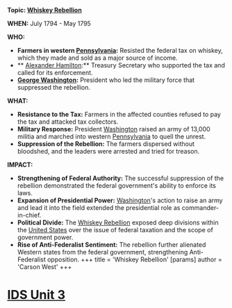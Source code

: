 **Topic: [Whiskey Rebellion](./../whiskey-rebellion/)**

**WHEN:** July 1794 - May 1795

**WHO:**

* **Farmers in western [Pennsylvania](./../pennsylvania/):** Resisted the federal tax on whiskey, which they made and sold as a major source of income.
* ** [Alexander Hamilton](./../alexander-hamilton/):** Treasury Secretary who supported the tax and called for its enforcement.
* **[George Washington](./../george-washington/):** President who led the military force that suppressed the rebellion.

**WHAT:**

* **Resistance to the Tax:** Farmers in the affected counties refused to pay the tax and attacked tax collectors.
* **Military Response:** President [Washington](./../washington/) raised an army of 13,000 militia and marched into western [Pennsylvania](./../pennsylvania/) to quell the unrest.
* **Suppression of the Rebellion:** The farmers dispersed without bloodshed, and the leaders were arrested and tried for treason.

**IMPACT:**

* **Strengthening of Federal Authority:** The successful suppression of the rebellion demonstrated the federal government's ability to enforce its laws.
* **Expansion of Presidential Power:** [Washington](./../washington/)'s action to raise an army and lead it into the field extended the presidential role as commander-in-chief.
* **Political Divide:** The [Whiskey Rebellion](./../whiskey-rebellion/) exposed deep divisions within the [United States](./../united-states/) over the issue of federal taxation and the scope of government power.
* **Rise of Anti-Federalist Sentiment:** The rebellion further alienated Western states from the federal government, strengthening Anti-Federalist opposition.
+++
 title = 'Whiskey Rebellion'
[params]
	author = 'Carson West'
+++
# [IDS Unit 3](./../ids-unit-3/)